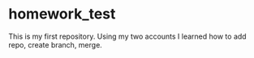 # homework_test

This is my first repository. Using my two accounts I learned how to add repo, create branch, merge.
